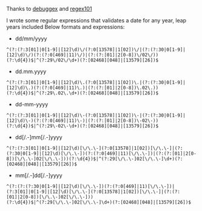 Thanks to [debuggex](https://www.debuggex.com/) and [regex101](https://regex101.com/)

I wrote some regular expressions that validates a date for any year, leap years included
Below formats and expressions:

- dd/mm/yyyy
```
^(?:(?:3[01]|0[1-9]|[12]\d)\/(?:0[13578]|1[02])\/|(?:(?:30|0[1-9]|[12]\d)\/)(?:(?:0[469]|11)\/)|(?:(?:[01]|2[0-8])\/02\/))(?:\d{4})$|^(?:29\/02\/\d+)(?:[02468][048]|[13579][26])$
```

- dd.mm.yyyy
```
^(?:(?:3[01]|0[1-9]|[12]\d)\.(?:0[13578]|1[02])\.|(?:(?:30|0[1-9]|[12]\d)\.)(?:(?:0[469]|11)\.)|(?:(?:[01]|2[0-8])\.02\.))(?:\d{4})$|^(?:29\.02\.\d+)(?:[02468][048]|[13579][26])$
```

- dd-mm-yyyy
```
^(?:(?:3[01]|0[1-9]|[12]\d)\-(?:0[13578]|1[02])\-|(?:(?:30|0[1-9]|[12]\d)\-)(?:(?:0[469]|11)\-)|(?:(?:[01]|2[0-8])\-02\-))(?:\d{4})$|^(?:29\-02\-\d+)(?:[02468][048]|[13579][26])$
```

- dd[/.-]mm[/.-]yyyy
```
^(?:(?:3[01]|0[1-9]|[12]\d)[\/\.\-](?:0[13578]|1[02])[\/\.\-]|(?:(?:30|0[1-9]|[12]\d)[\/\.\-])(?:(?:0[469]|11)[\/\.\-])|(?:(?:[01]|2[0-8])[\/\.\-]02[\/\.\-]))(?:\d{4})$|^(?:29[\/\.\-]02[\/\.\-]\d+)(?:[02468][048]|[13579][26])$
```

- mm[/.-]dd[/.-]yyyy
```
^(?:(?:(?:30|0[1-9]|[12]\d)[\/\.\-])(?:(?:0[469]|11)[\/\.\-])|(?:3[01]|0[1-9]|[12]\d)[\/\.\-](?:0[13578]|1[02])[\/\.\-]|(?:(?:[01]|2[0-8])[\/\.\-]02[\/\.\-]))(?:\d{4})$|^(?:29[\/\.\-]02[\/\.\-]\d+)(?:[02468][048]|[13579][26])$
```
